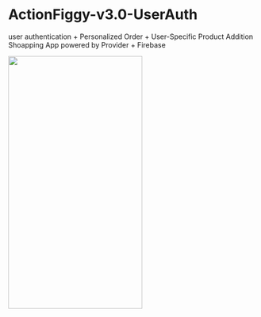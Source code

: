 # ActionFiggy-v3.0-UserAuth
 
user authentication + Personalized Order + User-Specific Product Addition 
Shoapping App powered by Provider + Firebase

<img src=https://github.com/thedemonKingx1337/ActionFiggy-powered-by-Provider---Firebase-v2.0/assets/43701328/8ac9dee4-ee3f-4048-86eb-85795ac9d576 width="270" height="510"/>
